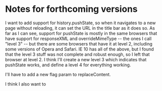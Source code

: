 # Notes for forthcoming versions

I want to add support for history.pushState, so when it navigates to a new
page without reloading, it can set the URL in the title bar as it does so.
As far as I can see, support for pushState is mostly in the same browsers
that have support for responseXML and overrideMimeType -- the ones I call
"level 3" -- but there are some browsers that have it at level 2, including
some versions of Opera and Safari.  IE 10 has all of the above, but I found
that the level 3 stuff was not complete and robust enough, so I left that
browser at level 2.  I think I'll create a new level 3 which indicates that
pushState works, and define a level 4 for everything working.

I'll have to add a new flag param to replaceContent.

I think I also want to 
